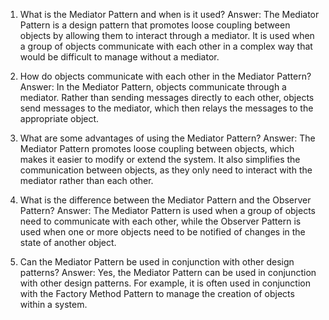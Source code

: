 1. What is the Mediator Pattern and when is it used?
Answer: The Mediator Pattern is a design pattern that promotes loose coupling between objects by allowing them to interact through a mediator. It is used when a group of objects communicate with each other in a complex way that would be difficult to manage without a mediator.

2. How do objects communicate with each other in the Mediator Pattern?
Answer: In the Mediator Pattern, objects communicate through a mediator. Rather than sending messages directly to each other, objects send messages to the mediator, which then relays the messages to the appropriate object.

3. What are some advantages of using the Mediator Pattern?
Answer: The Mediator Pattern promotes loose coupling between objects, which makes it easier to modify or extend the system. It also simplifies the communication between objects, as they only need to interact with the mediator rather than each other.

4. What is the difference between the Mediator Pattern and the Observer Pattern?
Answer: The Mediator Pattern is used when a group of objects need to communicate with each other, while the Observer Pattern is used when one or more objects need to be notified of changes in the state of another object.

5. Can the Mediator Pattern be used in conjunction with other design patterns?
Answer: Yes, the Mediator Pattern can be used in conjunction with other design patterns. For example, it is often used in conjunction with the Factory Method Pattern to manage the creation of objects within a system.